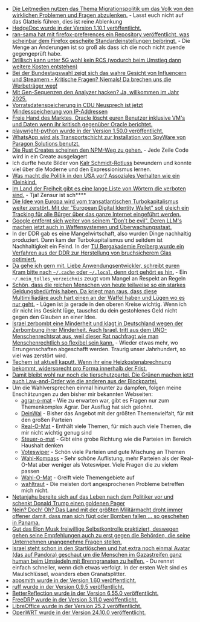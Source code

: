 * [Die Leitmedien nutzen das Thema Migrationspolitik um das Volk von den wirklichen Problemen und Fragen abzulenken.](https://blog.fefe.de/?ts=9961a06a) - Lasst euch nicht auf das Glatteis führen, dies ist reine Ablenkung
* [HedgeDoc wurde in der Version 1.10.1 veröffentlicht.](https://github.com/hedgedoc/hedgedoc/releases/tag/1.10.1)
* [ran-sama hat mit firefox-preferences ein Repository veröffentlicht, was scheinbar dem Firefox gescheite Standardeinstellungen beibringt.](https://github.com/ran-sama/firefox-preferences) - Die Menge an Änderungen ist so groß als dass ich die noch nicht zuende gegengeprüft habe.
* [Drillisch kann unter 5G wohl kein RCS (wodurch beim Umstieg dann weitere Kosten entstehen)](https://www.borncity.com/blog/2025/02/02/drillisch-kein-rcs-nach-umstieg-auf-5g-netzumstellung-per-sim/)
* [Bei der Bundestagswahl zeigt sich das wahre Gesicht von Influencern und Streamern - Kritische Fragen? Niemals! Da brechen uns die Werbeträger weg!](https://netzpolitik.org/2025/trugbild-grosse-reichweite-wenig-reibung/)
* [Mit Gen-Sequenzen den Analyzer hacken? Ja, willkommen im Jahr 2025.](https://blog.fefe.de/?ts=995e7adf)
* [Vorratsdatenspeicherung in CDU Neusprech ist jetzt Mindesspeicherung von IP-Addressen](https://blog.fefe.de/?ts=995e70e9)
* [Freie Hand des Marktes, Oracle löscht euren Benutzer inklusive VM's und Daten wenn ihr kritisch gegenüber Oracle berichtet.](https://blog.fefe.de/?ts=995e6e15)
* [playwright-python wurde in der Version 1.50.0 veröffentlicht.](https://github.com/microsoft/playwright-python/releases/tag/v1.50.0)
* [WhatsApp wird als Transportschicht zur Installation von SpyWare von Paragon Solutions benutzt.](https://netzpolitik.org/2025/whatsapp-spyware-angriff-auf-medien-und-zivilgesellschaft/)
* [Die Rust Creates scheinen den NPM-Weg zu gehen.](https://lucumr.pocoo.org/2025/2/4/fat-rand/) - Jede Zeile Code wird in ein Create ausgelagert
* Ich durfte heute Bilder von [Kalr Schmidt-Rotluss](https://de.wikipedia.org/wiki/Karl_Schmidt-Rottluff) bewundern und konnte viel über die Moderne und den Expressionismus lernen.
* [Was macht die Politik in den USA vor? Assoziales Verhalten wie ein Kleinkind.](https://blog.fefe.de/?ts=995cc16d)
* [Im Land der Freiheit gibt es eine lange Liste von Wörtern die verboten sind.](https://blog.fefe.de/?ts=995cd8ea) - Tja! Zensur ist sch****
* [Die Idee von Europa wird vom transatlantischen Turbokapitalismus weiter zerstört. Mit der "European Digital Identity Wallet" soll gleich ein Tracking für alle Bürger über das ganze Internet eingeführt werden.](https://netzpolitik.org/2025/digitale-brieftasche-eu-kommission-holt-den-super-cookie-zurueck/)
* [Google entfernt sich weiter von seinem "Don't be evil". Deren LLM's machen jetzt auch in Waffensystemen und Überwachungsstaat.](https://blog.fefe.de/?ts=995c7a80)
* In der DDR gab es eine Mangelwirtschaft, also wurden Dinge nachhaltig produziert. Dann kam der Turbokapitalismus und seitdem ist Nachhaltigkeit ein Feind. In der [TU Bergakademie Freiberg wurde ein Verfahren aus der DDR zur Herstellung von bruchsicherem Glas optimiert.](https://www.mdr.de/video/mdr-videos/a/video-896972.html)
* [Da gehe ich gern mit. Liebe Anwendungsentwickler, schreibt euren Kram bitte nach `~/.cache` oder `~/.local`, denn dort gehört es hin.](https://utcc.utoronto.ca/~cks/space/blog/sysadmin/DotCacheDirectoriesProblem) - Ein `~/.mein_tolles_verzeichnis` zeugt vom Mangel an Respekt an Regeln
* [Schön, dass die reichen Menschen von heute teilweise so ein starkes Geldungsbedürfnis haben. Da kriegt man raus, dass diese Multimilliadäre auch hart einen an der Waffel haben und Lügen wo es nur geht.](https://blog.fefe.de/?ts=995d0567) - Lügen ist ja gerade in den oberen Kreise wichtig. Wenn ich dir nicht ins Gesicht lüge, tauschst du dein gestohlenes Geld nicht gegen den Glauben an einer Idee.
* [Israel zerbombt eine Minderheit und klagt in Deutschland wegen der Zerbombung ihrer Minderheit. Auch Israel, tritt aus dem UNO-Menschenrechtsrat aus, weil dieser Rat nachfragt wie man Menschenrechtlich so flexibel sein kann.](https://blog.fefe.de/?ts=995d03b3) - Wieder etwas mehr, wo Errungenschaften abgeschafft werden. Traurig unser Jahrhundert, so viel was zerstört wird.
* [Techem ist aktuell kaputt. Wenn ihr eine Heizkostenabrechnung bekommt, widersprecht pro Forma innerhalb der Frist.](https://blog.fefe.de/?ts=995d8af5)
* [Damit bleibt wohl nur noch die tierschutzpartei. Die Grünen machen jetzt auch Law-and-Order wie die anderen aus der Blockpartei.](https://netzpolitik.org/2025/10-punkte-plan-hardliner-habeck-im-law-and-order-strudel/)
* Um die Wahlversprechen einmal hinunter zu dampfen, folgen meine Enschätzungen zu den bisher mir bekannten Webseiten:
  * [agrar-o-mat](https://www.agrarheute.com/agrar-o-mat/) - Wie zu erwarten war, gibt es Fragen nur zum Themenkomplex Agrar. Der Ausflug hat sich gelohnt.
  * [DeinWal](https://btw25.deinwal.de) - Bisher das Angebot mit der größten Themenvielfalt, für mit den großen Parteien
  * [Real-O-Mat](https://real-o-mat.de/) - Enthält viele Themen, für mich auch viele Themen, die mir nicht wichtig genug sind
  * [Steuer-o-mat](https://www.smartsteuer.de/online/steuer-o-mat) - Gibt eine grobe Richtung wie die Parteien im Bereich Haushalt denken
  * [Voteswiper](https://www.voteswiper.org/de/deutschland/bundestagswahl-2025) - Schön viele Parteien und gute Mischung an Themen
  * [Wahl-Kompass](https://wahl-kompass.de/de/background-questions) - Sehr schöne Auflistung, mehr Parteien als der Real-O-Mat aber weniger als Voteswiper. Viele Fragen die zu vielem passen
  * [Wahl-O-Mat](https://www.wahl-o-mat.de/bundestagswahl2025/) - Greift viele Themengebiete auf
  * [wahltraut](https://wahltraut.de/matowahl) - Die meisten dort angesprochenen Probleme betreffen mich nicht.
* [Netanjahu bereite sich auf das Leben nach dem Politiker vor und schenkt Donald Trump einen goldenen Pager](https://blog.fefe.de/?ts=995bad6c)
* [Nein? Doch! Oh? Das Land mit der größten Militärmacht droht immer offener damit, dass man sich fügt oder Bomben fallen ... so geschehen in Panama.](https://blog.fefe.de/?ts=995b8b94)
* [Gut das Elon Musk freiwillige Selbstkontrolle praktiziert, deswegen gehen seine Empfehlungen auch zu erst gegen die Behörden, die seine Unternehmen unangenehme Fragen stellen.](https://blog.fefe.de/?ts=995a134c)
* [Israel steht schon in den Startlöschen und hat extra noch einmal Avatar (das auf Pandora) geschaut um die Menschen im Gazastreifen ganz human beim Umsiedeln mit Brenngranaten zu helfen.](https://blog.fefe.de/?ts=995a0331) - Du rennst einfach schneller, wenn dich etwas verfolgt. In der ersten Welt sind es Maulschlüssel, woanders eben Granatsplitter.
* [appsmith wurde in der Version 1.60 veröffentlicht.](https://github.com/appsmithorg/appsmith/releases/tag/v1.60)
* [ruff wurde in der Version 0.9.5 veröffentlicht.](https://github.com/astral-sh/ruff/releases/tag/0.9.5)
* [BetterReflection wurde in der Version 6.55.0 veröffentlicht.](https://github.com/Roave/BetterReflection/releases/tag/6.55.0)
* [FreeDRP wurde in der Version 3.11.0 veröffentlicht.](https://github.com/FreeRDP/FreeRDP/releases/tag/3.11.0)
* [LibreOffice wurde in der Version 25.2 veröffentlicht.](https://lwn.net/Articles/1008342/)
* [OpenWRT wurde in der Version 24.10.0 veröffentlicht.](https://downloads.openwrt.org/releases/24.10.0/targets/)
